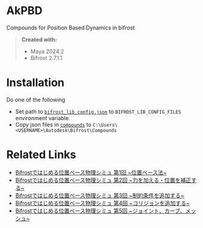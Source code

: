 # AkPBD
Compounds for Position Based Dynamics in bifrost

> **Created with:**  
> * Maya 2024.2
> * Bifrost 2.7.1.1

# Installation
Do one of the following
* Set path to [`bifrost_lib_config.json`](bifrost_lib_config.json) to `BIFROST_LIB_CONFIG_FILES` environment variable.
* Copy json files in [`compounds`](compounds) to `C:\Users\<USERNAME>\Autodesk\Bifrost\Compounds`

# Related Links  
* [Bifrostではじめる位置ベース物理シミュ 第1回 \~位置ベース法\~](https://qiita.com/akasaki1211/items/54f6009ed3389948f7f0)
* [Bifrostではじめる位置ベース物理シミュ 第2回 \~力を加える・位置を補正する\~](https://qiita.com/akasaki1211/items/d7272303d44d4823b39d)
* [Bifrostではじめる位置ベース物理シミュ 第3回 \~制約条件を追加する\~](https://qiita.com/akasaki1211/items/9d22075df1a51be1ed4c)
* [Bifrostではじめる位置ベース物理シミュ 第4回 \~コリジョンを追加する\~](https://qiita.com/akasaki1211/items/971ccad3c50d88749ba1)
* [Bifrostではじめる位置ベース物理シミュ 第5回 \~ジョイント、カーブ、メッシュ\~](https://qiita.com/akasaki1211/items/39440c98e54999673ecf)
